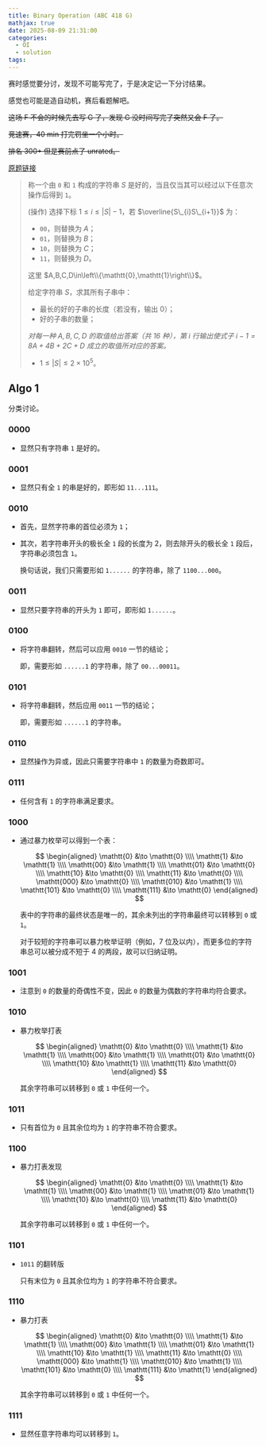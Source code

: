 ```yaml
---
title: Binary Operation (ABC 418 G)
mathjax: true
date: 2025-08-09 21:31:00
categories:
  - OI
  - solution
tags:
---
```


赛时感觉要分讨，发现不可能写完了，于是决定记一下分讨结果。

感觉也可能是造自动机，赛后看题解吧。

~~这场 F 不会的时候先去写 G 了，发现 G 没时间写完了突然又会 F 了。~~

~~竞速赛，40 min 打完罚坐一个小时。~~

~~排名 300+ 但是赛前点了 unrated。~~

[原题链接](https://atcoder.jp/contests/abc418/tasks/abc418_g)

> 称一个由 $\mathtt{0}$ 和 $\mathtt{1}$ 构成的字符串 $S$ 是好的，当且仅当其可以经过以下任意次操作后得到 $\mathtt{1}$。
>
> (操作) 选择下标 $1\leqslant i\leqslant |S|-1$，若 $\overline{S\_{i}S\_{i+1}}$ 为：
> + $\mathtt{00}$，则替换为 $A$；
> + $\mathtt{01}$，则替换为 $B$；
> + $\mathtt{10}$，则替换为 $C$；
> + $\mathtt{11}$，则替换为 $D$。
>
> 这里 $A,B,C,D\in\left\\{\mathtt{0},\mathtt{1}\right\\}$。
>
> 给定字符串 $S$，求其所有子串中：
> + 最长的好的子串的长度（若没有，输出 $0$）；
> + 好的子串的数量；
>
> *对每一种 $A,B,C,D$ 的取值给出答案（共 $16$ 种），第 $i$ 行输出使式子 $i-1=8A+4B+2C+D$ 成立的取值所对应的答案。*
>
> + $1\leqslant|S|\leqslant 2\times 10^{5}$。

## Algo 1

分类讨论。

### 0000

+ 显然只有字符串 $\mathtt{1}$ 是好的。

### 0001

+ 显然只有全 $\mathtt{1}$ 的串是好的，即形如 $\mathtt{11...111}$。

### 0010

+ 首先，显然字符串的首位必须为 $\mathtt{1}$；
+ 其次，若字符串开头的极长全 $\mathtt{1}$ 段的长度为 $2$，则去除开头的极长全 $\mathtt{1}$ 段后，字符串必须包含 $\mathtt{1}$。

  换句话说，我们只需要形如 $\mathtt{1......}$ 的字符串，除了 $\mathtt{1100...000}$。

### 0011

+ 显然只要字符串的开头为 $\mathtt{1}$ 即可，即形如 $\mathtt{1......}$。

### 0100

+ 将字符串翻转，然后可以应用 $\mathtt{0010}$ 一节的结论；

  即，需要形如 $\mathtt{......1}$ 的字符串，除了 $\mathtt{00...00011}$。

### 0101

+ 将字符串翻转，然后应用 $\mathtt{0011}$ 一节的结论；

  即，需要形如 $\mathtt{......1}$ 的字符串。

### 0110

+ 显然操作为异或，因此只需要字符串中 $\mathtt{1}$ 的数量为奇数即可。

### 0111

+ 任何含有 $\mathtt{1}$ 的字符串满足要求。

### 1000

+ 通过暴力枚举可以得到一个表：

  $$
  \begin{aligned}
    \mathtt{0} &\to \mathtt{0} \\\\
    \mathtt{1} &\to \mathtt{1} \\\\
    \mathtt{00} &\to \mathtt{1} \\\\
    \mathtt{01} &\to \mathtt{0} \\\\
    \mathtt{10} &\to \mathtt{0} \\\\
    \mathtt{11} &\to \mathtt{0} \\\\
    \mathtt{000} &\to \mathtt{0} \\\\
    \mathtt{010} &\to \mathtt{1} \\\\
    \mathtt{101} &\to \mathtt{0} \\\\
    \mathtt{111} &\to \mathtt{0}
  \end{aligned}
  $$

  表中的字符串的最终状态是唯一的，其余未列出的字符串最终可以转移到 $\mathtt{0}$ 或 $\mathtt{1}$。

  对于较短的字符串可以暴力枚举证明（例如，$7$ 位及以内），而更多位的字符串总可以被分成不短于 $4$ 的两段，故可以归纳证明。

### 1001

+ 注意到 $\mathtt{0}$ 的数量的奇偶性不变，因此 $\mathtt{0}$ 的数量为偶数的字符串均符合要求。

### 1010

+ 暴力枚举打表

  $$
  \begin{aligned}
    \mathtt{0} &\to \mathtt{0} \\\\
    \mathtt{1} &\to \mathtt{1} \\\\
    \mathtt{00} &\to \mathtt{1} \\\\
    \mathtt{01} &\to \mathtt{0} \\\\
    \mathtt{10} &\to \mathtt{1} \\\\
    \mathtt{11} &\to \mathtt{0}
  \end{aligned}
  $$

  其余字符串可以转移到 $\mathtt{0}$ 或 $\mathtt{1}$ 中任何一个。

### 1011

+ 只有首位为 $\mathtt{0}$ 且其余位均为 $\mathtt{1}$ 的字符串不符合要求。

### 1100

+ 暴力打表发现

  $$
  \begin{aligned}
    \mathtt{0} &\to \mathtt{0} \\\\
    \mathtt{1} &\to \mathtt{1} \\\\
    \mathtt{00} &\to \mathtt{1} \\\\
    \mathtt{01} &\to \mathtt{1} \\\\
    \mathtt{10} &\to \mathtt{0} \\\\
    \mathtt{11} &\to \mathtt{0}
  \end{aligned}
  $$

  其余字符串可以转移到 $\mathtt{0}$ 或 $\mathtt{1}$ 中任何一个。

### 1101

+ $\mathtt{1011}$ 的翻转版

  只有末位为 $\mathtt{0}$ 且其余位均为 $\mathtt{1}$ 的字符串不符合要求。

### 1110

+ 暴力打表

  $$
  \begin{aligned}
    \mathtt{0} &\to \mathtt{0} \\\\
    \mathtt{1} &\to \mathtt{1} \\\\
    \mathtt{00} &\to \mathtt{1} \\\\
    \mathtt{01} &\to \mathtt{1} \\\\
    \mathtt{10} &\to \mathtt{1} \\\\
    \mathtt{11} &\to \mathtt{0} \\\\
    \mathtt{000} &\to \mathtt{1} \\\\
    \mathtt{010} &\to \mathtt{1} \\\\
    \mathtt{101} &\to \mathtt{0} \\\\
    \mathtt{111} &\to \mathtt{1}
  \end{aligned}
  $$

  其余字符串可以转移到 $\mathtt{0}$ 或 $\mathtt{1}$ 中任何一个。

### 1111

+ 显然任意字符串均可以转移到 $\mathtt{1}$。
